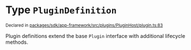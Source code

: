 # Type `PluginDefinition`
<sub>Declared in [packages/sdk/app-framework/src/plugins/PluginHost/plugin.ts:83](https://github.com/dxos/dxos/blob/4d6eae504/packages/sdk/app-framework/src/plugins/PluginHost/plugin.ts#L83)</sub>


Plugin definitions extend the base  `Plugin`  interface with additional lifecycle methods.



